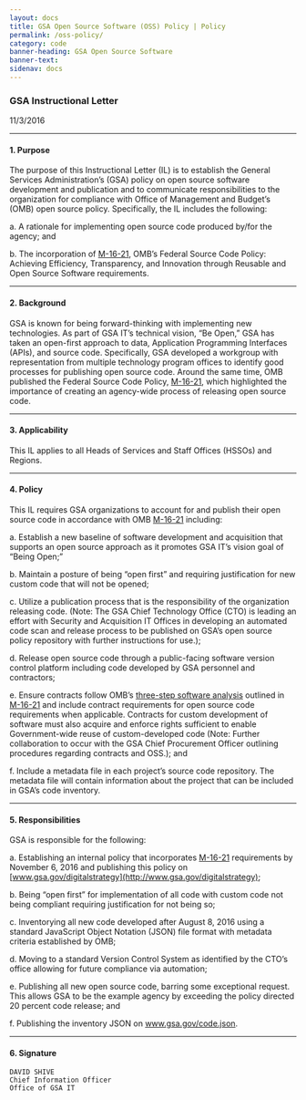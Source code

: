 ```yaml
---
layout: docs
title: GSA Open Source Software (OSS) Policy | Policy
permalink: /oss-policy/
category: code
banner-heading: GSA Open Source Software
banner-text: 
sidenav: docs
---
```


### GSA Instructional Letter
11/3/2016

---

#### **1. Purpose**
The purpose of this Instructional Letter (IL) is to establish the General Services Administration’s (GSA) policy on open source software development and publication and to communicate responsibilities to the organization for compliance with Office of Management and Budget’s (OMB) open source policy.  Specifically, the IL includes the following:

a.  A rationale for implementing open source code produced by/for the agency; and

b.  The incorporation of [M-16-21](https://sourcecode.cio.gov/), OMB’s Federal Source Code Policy:  Achieving Efficiency, Transparency, and Innovation through Reusable and Open Source Software requirements.

---

#### **2. Background**
GSA is known for being forward-thinking with implementing new technologies.  As part of GSA IT’s technical vision, “Be Open,” GSA has taken an open-first approach to data, Application Programming Interfaces (APIs), and source code.  Specifically, GSA developed a workgroup with representation from multiple technology program offices to identify good processes for publishing open source code.  Around the same time, OMB published the Federal Source Code Policy, [M-16-21](https://sourcecode.cio.gov/), which highlighted the importance of creating an agency-wide process of releasing open source code.

---

#### **3. Applicability**
This IL applies to all Heads of Services and Staff Offices (HSSOs) and Regions.

---

#### **4. Policy**
This IL requires GSA organizations to account for and publish their open source code in accordance with OMB [M-16-21](https://sourcecode.cio.gov/) including:

a. Establish a new baseline of software development and acquisition that supports an open source approach as it promotes GSA IT’s vision goal of “Being Open;”

b. Maintain a posture of being “open first” and requiring justification for new custom code that will not be opened;

c. Utilize a publication process that is the responsibility of the organization releasing code.  (Note: The GSA Chief Technology Office (CTO) is leading an effort with Security and Acquisition IT Offices in developing an automated code scan and release process to be published on GSA’s open source policy repository with further instructions for use.);

d. Release open source code through a public-facing software version control platform including code developed by GSA personnel and contractors;

e. Ensure contracts follow OMB’s [three-step software analysis](https://sourcecode.cio.gov/Three-Step-Software-Solutions-Analysis/) outlined in [M-16-21](https://sourcecode.cio.gov/) and include contract requirements for open source code requirements when applicable. Contracts for custom development of software must also acquire and enforce rights sufficient to enable Government-wide reuse of custom-developed code (Note: Further collaboration to occur with the GSA Chief Procurement Officer outlining procedures regarding contracts and OSS.); and

f. Include a metadata file in each project’s source code repository.  The metadata file will contain information about the project that can be included in GSA’s code inventory.

---

#### **5. Responsibilities**
GSA is responsible for the following:

a. Establishing an internal policy that incorporates [M-16-21](https://sourcecode.cio.gov/) requirements by November 6, 2016 and publishing this policy on [www.gsa.gov/digitalstrategy](http://www.gsa.gov/digitalstrategy);

b. Being “open first” for implementation of all code with custom code not being compliant requiring justification for not being so;

c. Inventorying all new code developed after August 8, 2016 using a standard JavaScript Object Notation (JSON) file format with metadata criteria established by OMB;

d. Moving to a standard Version Control System as identified by the CTO’s office allowing for future compliance via automation;

e. Publishing all new open source code, barring some exceptional request.  This allows GSA to be the example agency by exceeding the policy directed 20 percent code release; and

f. Publishing the inventory JSON on www.gsa.gov/code.json.

---

#### **6. Signature**
	DAVID SHIVE
	Chief Information Officer
	Office of GSA IT
